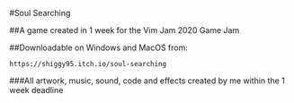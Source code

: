 #Soul Searching

##A game created in 1 week for the Vim Jam 2020 Game Jam

##Downloadable on Windows and MacOS from:

``https://shiggy95.itch.io/soul-searching``

###All artwork, music, sound, code and effects created by me within the 1 week deadline
